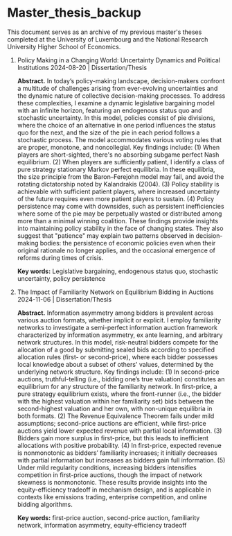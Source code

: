 # Master_thesis_backup

This document serves as an archive of my previous master's theses completed at the University of Luxembourg and the National Research University Higher School of Economics.

1. Policy Making in a Changing World: Uncertainty Dynamics and Political Institutions
2024-08-20 | Dissertation/Thesis

   **Abstract.** In today’s policy-making landscape, decision-makers confront a multitude of challenges arising from ever-evolving uncertainties and the dynamic nature of collective decision-making processes. To address these complexities, I examine a dynamic legislative bargaining model with an infinite horizon, featuring an endogenous status quo and stochastic uncertainty. In this model, policies consist of pie divisions, where the choice of an alternative in one period influences the status quo for the next, and the size of the pie in each period follows a stochastic process. The model accommodates various voting rules that are proper, monotone, and noncollegial. Key findings include: (1) When players are short-sighted, there's no absorbing subgame perfect Nash equilibrium. (2) When players are sufficiently patient, I identify a class of pure strategy stationary Markov perfect equilibria. In these equilibria, the size principle from the Baron–Ferejohn model may fail, and avoid the rotating dictatorship noted by Kalandrakis (2004). (3) Policy stability is achievable with sufficient patient players, where increased uncertainty of the future requires even more patient players to sustain. (4) Policy persistence may come with downsides, such as persistent inefficiencies where some of the pie may be perpetually wasted or distributed among more than a minimal winning coalition. These findings provide insights into maintaining policy stability in the face of changing states. They also suggest that "patience" may explain two patterns observed in decision-making bodies: the persistence of economic policies even when their original rationale no longer applies, and the occasional emergence of reforms during times of crisis.

   **Key words:** Legislative bargaining, endogenous status quo, stochastic uncertainty, policy persistence
   

3. The Impact of Familiarity Network on Equilibrium Bidding in Auctions
2024-11-06 | Dissertation/Thesis

   **Abstract.** Information asymmetry among bidders is prevalent across various auction formats, whether implicit or explicit. I employ familiarity networks to investigate a semi-perfect information auction framework characterized by information asymmetry, ex ante learning, and arbitrary network structures. In this model, risk-neutral bidders compete for the allocation of a good by submitting sealed bids according to specified allocation rules (first- or second-price), where each bidder possesses local knowledge about a subset of others' values, determined by the underlying network structure. Key findings include: (1) In second-price auctions, truthful-telling (i.e., bidding one’s true valuation) constitutes an equilibrium for any structure of the familiarity network. In first-price, a pure strategy equilibrium exists, where the front-runner (i.e., the bidder with the highest valuation within her familiarity set) bids between the second-highest valuation and her own, with non-unique equilibria in both formats. (2) The Revenue Equivalence Theorem fails under mild assumptions; second-price auctions are efficient, while first-price auctions yield lower expected revenue with partial local information. (3) Bidders gain more surplus in first-price, but this leads to inefficient allocations with positive probability. (4) In first-price, expected revenue is nonmonotonic as bidders’ familiarity increases; it initially decreases with partial information but increases as bidders gain full information. (5) Under mild regularity conditions, increasing bidders intensifies competition in first-price auctions, though the impact of network skewness is nonmonotonic. These results provide insights into the equity-efficiency tradeoff in mechanism design, and is applicable in contexts like emissions trading, enterprise competition, and online bidding algorithms.

   **Key words:** first-price auction, second-price auction, familiarity network, information asymmetry, equity-efficiency tradeoff

